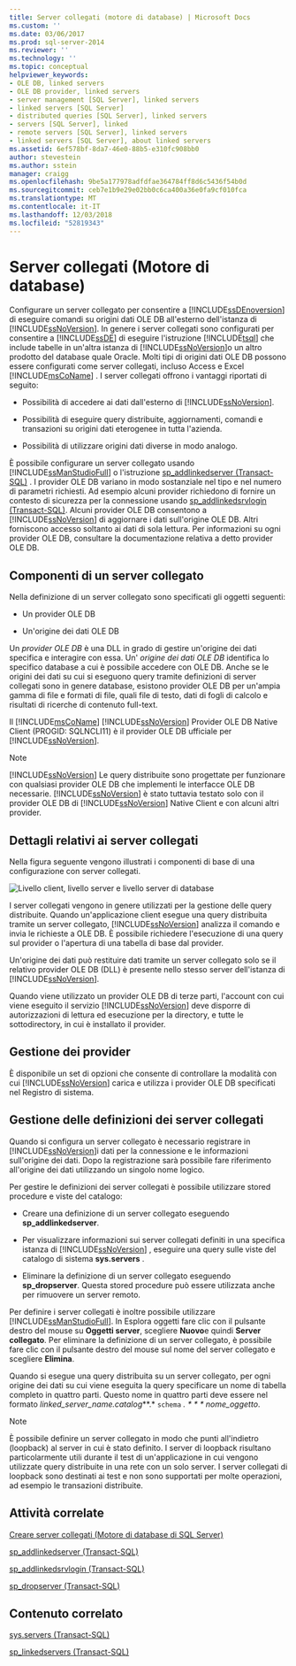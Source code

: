 ```yaml
---
title: Server collegati (motore di database) | Microsoft Docs
ms.custom: ''
ms.date: 03/06/2017
ms.prod: sql-server-2014
ms.reviewer: ''
ms.technology: ''
ms.topic: conceptual
helpviewer_keywords:
- OLE DB, linked servers
- OLE DB provider, linked servers
- server management [SQL Server], linked servers
- linked servers [SQL Server]
- distributed queries [SQL Server], linked servers
- servers [SQL Server], linked
- remote servers [SQL Server], linked servers
- linked servers [SQL Server], about linked servers
ms.assetid: 6ef578bf-8da7-46e0-88b5-e310fc908bb0
author: stevestein
ms.author: sstein
manager: craigg
ms.openlocfilehash: 9be5a177978adfdfae364784ff8d6c5436f54b0d
ms.sourcegitcommit: ceb7e1b9e29e02bb0c6ca400a36e0fa9cf010fca
ms.translationtype: MT
ms.contentlocale: it-IT
ms.lasthandoff: 12/03/2018
ms.locfileid: "52819343"
---
```

# <a name="linked-servers-database-engine"></a>Server collegati (Motore di database)
  Configurare un server collegato per consentire a [!INCLUDE[ssDEnoversion](../../includes/ssdenoversion-md.md)] di eseguire comandi su origini dati OLE DB all'esterno dell'istanza di [!INCLUDE[ssNoVersion](../../../includes/ssnoversion-md.md)]. In genere i server collegati sono configurati per consentire a [!INCLUDE[ssDE](../../includes/ssde-md.md)] di eseguire l'istruzione [!INCLUDE[tsql](../../includes/tsql-md.md)] che include tabelle in un'altra istanza di [!INCLUDE[ssNoVersion](../../../includes/ssnoversion-md.md)]o un altro prodotto del database quale Oracle. Molti tipi di origini dati OLE DB possono essere configurati come server collegati, incluso Access e Excel [!INCLUDE[msCoName](../../../includes/msconame-md.md)] . I server collegati offrono i vantaggi riportati di seguito:  
  
-   Possibilità di accedere ai dati dall'esterno di [!INCLUDE[ssNoVersion](../../../includes/ssnoversion-md.md)].  
  
-   Possibilità di eseguire query distribuite, aggiornamenti, comandi e transazioni su origini dati eterogenee in tutta l'azienda.  
  
-   Possibilità di utilizzare origini dati diverse in modo analogo.  
  
 È possibile configurare un server collegato usando [!INCLUDE[ssManStudioFull](../../../includes/ssmanstudiofull-md.md)] o l'istruzione [sp_addlinkedserver &#40;Transact-SQL&#41;](/sql/relational-databases/system-stored-procedures/sp-addlinkedserver-transact-sql) . I provider OLE DB variano in modo sostanziale nel tipo e nel numero di parametri richiesti. Ad esempio alcuni provider richiedono di fornire un contesto di sicurezza per la connessione usando [sp_addlinkedsrvlogin &#40;Transact-SQL&#41;](/sql/relational-databases/system-stored-procedures/sp-addlinkedsrvlogin-transact-sql). Alcuni provider OLE DB consentono a [!INCLUDE[ssNoVersion](../../../includes/ssnoversion-md.md)] di aggiornare i dati sull'origine OLE DB. Altri forniscono accesso soltanto ai dati di sola lettura. Per informazioni su ogni provider OLE DB, consultare la documentazione relativa a detto provider OLE DB.  
  
## <a name="linked-server-components"></a>Componenti di un server collegato  
 Nella definizione di un server collegato sono specificati gli oggetti seguenti:  
  
-   Un provider OLE DB  
  
-   Un'origine dei dati OLE DB  
  
 Un *provider OLE DB* è una DLL in grado di gestire un'origine dei dati specifica e interagire con essa. Un' *origine dei dati OLE DB* identifica lo specifico database a cui è possibile accedere con OLE DB. Anche se le origini dei dati su cui si eseguono query tramite definizioni di server collegati sono in genere database, esistono provider OLE DB per un'ampia gamma di file e formati di file, quali file di testo, dati di fogli di calcolo e risultati di ricerche di contenuto full-text.  
  
 Il [!INCLUDE[msCoName](../../../includes/msconame-md.md)] [!INCLUDE[ssNoVersion](../../../includes/ssnoversion-md.md)] Provider OLE DB Native Client (PROGID: SQLNCLI11) è il provider OLE DB ufficiale per [!INCLUDE[ssNoVersion](../../../includes/ssnoversion-md.md)].  
  
> [!NOTE]  
>  [!INCLUDE[ssNoVersion](../../../includes/ssnoversion-md.md)] Le query distribuite sono progettate per funzionare con qualsiasi provider OLE DB che implementi le interfacce OLE DB necessarie. [!INCLUDE[ssNoVersion](../../../includes/ssnoversion-md.md)] è stato tuttavia testato solo con il provider OLE DB di [!INCLUDE[ssNoVersion](../../../includes/ssnoversion-md.md)] Native Client e con alcuni altri provider.  
  
## <a name="linked-server-details"></a>Dettagli relativi ai server collegati  
 Nella figura seguente vengono illustrati i componenti di base di una configurazione con server collegati.  
  
 ![Livello client, livello server e livello server di database](../../database-engine/media/lsvr.gif "Livello client, livello server e livello server di database")  
  
 I server collegati vengono in genere utilizzati per la gestione delle query distribuite. Quando un'applicazione client esegue una query distribuita tramite un server collegato, [!INCLUDE[ssNoVersion](../../../includes/ssnoversion-md.md)] analizza il comando e invia le richieste a OLE DB. È possibile richiedere l'esecuzione di una query sul provider o l'apertura di una tabella di base dal provider.  
  
 Un'origine dei dati può restituire dati tramite un server collegato solo se il relativo provider OLE DB (DLL) è presente nello stesso server dell'istanza di [!INCLUDE[ssNoVersion](../../../includes/ssnoversion-md.md)].  
  
 Quando viene utilizzato un provider OLE DB di terze parti, l'account con cui viene eseguito il servizio [!INCLUDE[ssNoVersion](../../../includes/ssnoversion-md.md)] deve disporre di autorizzazioni di lettura ed esecuzione per la directory, e tutte le sottodirectory, in cui è installato il provider.  
  
## <a name="managing-providers"></a>Gestione dei provider  
 È disponibile un set di opzioni che consente di controllare la modalità con cui [!INCLUDE[ssNoVersion](../../../includes/ssnoversion-md.md)] carica e utilizza i provider OLE DB specificati nel Registro di sistema.  
  
## <a name="managing-linked-server-definitions"></a>Gestione delle definizioni dei server collegati  
 Quando si configura un server collegato è necessario registrare in [!INCLUDE[ssNoVersion](../../../includes/ssnoversion-md.md)]i dati per la connessione e le informazioni sull'origine dei dati. Dopo la registrazione sarà possibile fare riferimento all'origine dei dati utilizzando un singolo nome logico.  
  
 Per gestire le definizioni dei server collegati è possibile utilizzare stored procedure e viste del catalogo:  
  
-   Creare una definizione di un server collegato eseguendo **sp_addlinkedserver**.  
  
-   Per visualizzare informazioni sui server collegati definiti in una specifica istanza di [!INCLUDE[ssNoVersion](../../../includes/ssnoversion-md.md)] , eseguire una query sulle viste del catalogo di sistema **sys.servers** .  
  
-   Eliminare la definizione di un server collegato eseguendo **sp_dropserver**. Questa stored procedure può essere utilizzata anche per rimuovere un server remoto.  
  
 Per definire i server collegati è inoltre possibile utilizzare [!INCLUDE[ssManStudioFull](../../../includes/ssmanstudiofull-md.md)]. In Esplora oggetti fare clic con il pulsante destro del mouse su **Oggetti server**, scegliere **Nuovo**e quindi **Server collegato**. Per eliminare la definizione di un server collegato, è possibile fare clic con il pulsante destro del mouse sul nome del server collegato e scegliere **Elimina**.  
  
 Quando si esegue una query distribuita su un server collegato, per ogni origine dei dati su cui viene eseguita la query specificare un nome di tabella completo in quattro parti. Questo nome in quattro parti deve essere nel formato *linked_server_name.catalog***.* `schema` *. * * * nome_oggetto*.  
  
> [!NOTE]  
>  È possibile definire un server collegato in modo che punti all'indietro (loopback) al server in cui è stato definito. I server di loopback risultano particolarmente utili durante il test di un'applicazione in cui vengono utilizzate query distribuite in una rete con un solo server. I server collegati di loopback sono destinati ai test e non sono supportati per molte operazioni, ad esempio le transazioni distribuite.  
  
## <a name="related-tasks"></a>Attività correlate  
 [Creare server collegati &#40;Motore di database di SQL Server&#41;](create-linked-servers-sql-server-database-engine.md)  
  
 [sp_addlinkedserver &#40;Transact-SQL&#41;](/sql/relational-databases/system-stored-procedures/sp-addlinkedserver-transact-sql)  
  
 [sp_addlinkedsrvlogin &#40;Transact-SQL&#41;](/sql/relational-databases/system-stored-procedures/sp-addlinkedsrvlogin-transact-sql)  
  
 [sp_dropserver &#40;Transact-SQL&#41;](/sql/relational-databases/system-stored-procedures/sp-dropserver-transact-sql)  
  
## <a name="related-content"></a>Contenuto correlato  
 [sys.servers &#40;Transact-SQL&#41;](/sql/relational-databases/system-catalog-views/sys-servers-transact-sql)  
  
 [sp_linkedservers &#40;Transact-SQL&#41;](/sql/relational-databases/system-stored-procedures/sp-linkedservers-transact-sql)  
  
  
